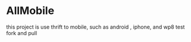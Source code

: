 AllMobile
=========

this project is use thrift to mobile, such as android , iphone, and wp8
test fork and pull
